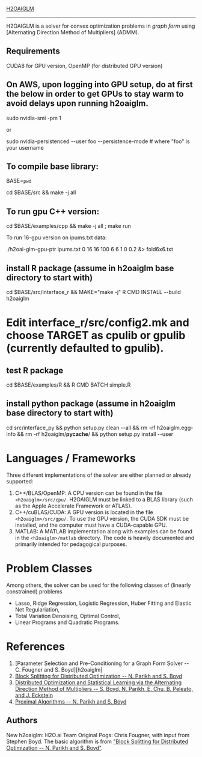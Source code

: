 [H2OAIGLM](https://github.com/h2oai/h2oaiglm)

---

H2OAIGLM is a solver for convex optimization problems in _graph form_ using [Alternating Direction Method of Multipliers] (ADMM).

Requirements
------
CUDA8 for GPU version, OpenMP (for distributed GPU version)


On AWS, upon logging into GPU setup, do at first the below in order to get GPUs to stay warm to avoid delays upon running h2oaiglm.
------

sudo nvidia-smi -pm 1

or

sudo nvidia-persistenced --user foo --persistence-mode # where "foo" is your username


To compile base library:
------

BASE=`pwd`

cd $BASE/src && make -j all

To run gpu C++ version:
------

cd $BASE/examples/cpp && make -j all ; make run

To run 16-gpu version on ipums.txt data:

./h2oai-glm-gpu-ptr ipums.txt 0 16 16 100 6 6 1 0 0.2 &> fold6x6.txt


install R package (assume in h2oaiglm base directory to start with)
------
cd $BASE/src/interface_r && MAKE="make -j" R CMD INSTALL --build h2oaiglm

# Edit interface_r/src/config2.mk and choose TARGET as cpulib or gpulib (currently defaulted to gpulib).


test R package
------
cd $BASE/examples/R && R CMD BATCH simple.R


install python package (assume in h2oaiglm base directory to start with)
-----
cd src/interface_py && python setup.py clean --all && rm -rf h2oaiglm.egg-info && rm -rf h2oaiglm/__pycache__/ && python setup.py install --user


Languages / Frameworks
======================
Three different implementations of the solver are either planned or already supported:

  1. C++/BLAS/OpenMP: A CPU version can be found in the file `<h2oaiglm>/src/cpu/`. H2OAIGLM must be linked to a BLAS library (such as the Apple Accelerate Framework or ATLAS).
  2. C++/cuBLAS/CUDA: A GPU version is located in the file `<h2oaiglm>/src/gpu/`. To use the GPU version, the CUDA SDK must be installed, and the computer must have a CUDA-capable GPU.
  3. MATLAB: A MATLAB implementation along with examples can be found in the `<h2oaiglm>/matlab` directory. The code is heavily documented and primarily intended for pedagogical purposes.


Problem Classes
===============

Among others, the solver can be used for the following classes of (linearly constrained) problems

  + Lasso, Ridge Regression, Logistic Regression, Huber Fitting and Elastic Net Regulariation,
  + Total Variation Denoising, Optimal Control,
  + Linear Programs and Quadratic Programs.


References
==========
1. [Parameter Selection and Pre-Conditioning for a Graph Form Solver -- C. Fougner and S. Boyd][h2oaiglm]
2. [Block Splitting for Distributed Optimization -- N. Parikh and S. Boyd][block_splitting]
3. [Distributed Optimization and Statistical Learning via the Alternating Direction Method of Multipliers -- S. Boyd, N. Parikh, E. Chu, B. Peleato, and J. Eckstein][admm_distr_stats]
4. [Proximal Algorithms -- N. Parikh and S. Boyd][prox_algs]


[pogs]: http://stanford.edu/~boyd/papers/pogs.html "Parameter Selection and Pre-Conditioning for a Graph Form Solver -- C. Fougner and S. Boyd"

[block_splitting]: http://www.stanford.edu/~boyd/papers/block_splitting.html "Block Splitting for Distributed Optimization -- N. Parikh and S. Boyd"

[admm_distr_stats]: http://www.stanford.edu/~boyd/papers/block_splitting.html "Distributed Optimization and Statistical Learning via the Alternating Direction Method of Multipliers -- S. Boyd, N. Parikh, E. Chu, B. Peleato, and J. Eckstein"

[prox_algs]: http://www.stanford.edu/~boyd/papers/prox_algs.html "Proximal Algorithms -- N. Parikh and S. Boyd"


Authors
------
New h2oaiglm: H2O.ai Team
Original Pogs: Chris Fougner, with input from Stephen Boyd. The basic algorithm is from ["Block Splitting for Distributed Optimization -- N. Parikh and S. Boyd"][block_splitting].






